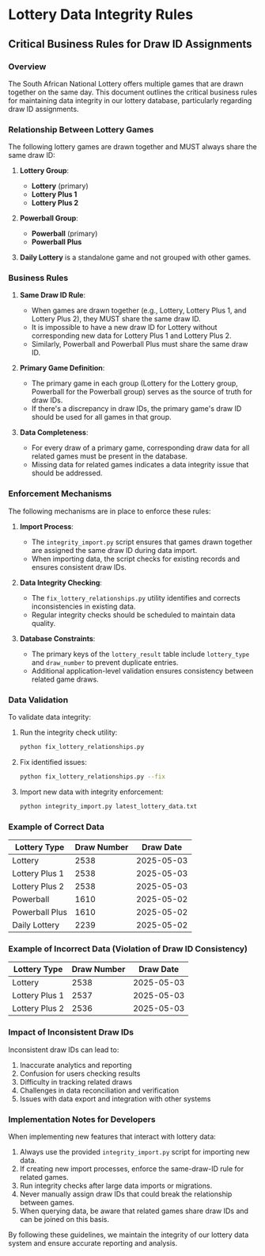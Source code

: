 # Lottery Data Integrity Rules

## Critical Business Rules for Draw ID Assignments

### Overview

The South African National Lottery offers multiple games that are drawn together on the same day. This document outlines the critical business rules for maintaining data integrity in our lottery database, particularly regarding draw ID assignments.

### Relationship Between Lottery Games

The following lottery games are drawn together and MUST always share the same draw ID:

1. **Lottery Group**:
   - **Lottery** (primary)
   - **Lottery Plus 1**
   - **Lottery Plus 2**

2. **Powerball Group**:
   - **Powerball** (primary)
   - **Powerball Plus**

3. **Daily Lottery** is a standalone game and not grouped with other games.

### Business Rules

1. **Same Draw ID Rule**: 
   - When games are drawn together (e.g., Lottery, Lottery Plus 1, and Lottery Plus 2), they MUST share the same draw ID.
   - It is impossible to have a new draw ID for Lottery without corresponding new data for Lottery Plus 1 and Lottery Plus 2.
   - Similarly, Powerball and Powerball Plus must share the same draw ID.

2. **Primary Game Definition**:
   - The primary game in each group (Lottery for the Lottery group, Powerball for the Powerball group) serves as the source of truth for draw IDs.
   - If there's a discrepancy in draw IDs, the primary game's draw ID should be used for all games in that group.

3. **Data Completeness**:
   - For every draw of a primary game, corresponding draw data for all related games must be present in the database.
   - Missing data for related games indicates a data integrity issue that should be addressed.

### Enforcement Mechanisms

The following mechanisms are in place to enforce these rules:

1. **Import Process**:
   - The `integrity_import.py` script ensures that games drawn together are assigned the same draw ID during data import.
   - When importing data, the script checks for existing records and ensures consistent draw IDs.

2. **Data Integrity Checking**:
   - The `fix_lottery_relationships.py` utility identifies and corrects inconsistencies in existing data.
   - Regular integrity checks should be scheduled to maintain data quality.

3. **Database Constraints**:
   - The primary keys of the `lottery_result` table include `lottery_type` and `draw_number` to prevent duplicate entries.
   - Additional application-level validation ensures consistency between related game draws.

### Data Validation

To validate data integrity:

1. Run the integrity check utility:
   ```bash
   python fix_lottery_relationships.py
   ```

2. Fix identified issues:
   ```bash
   python fix_lottery_relationships.py --fix
   ```

3. Import new data with integrity enforcement:
   ```bash
   python integrity_import.py latest_lottery_data.txt
   ```

### Example of Correct Data

| Lottery Type    | Draw Number | Draw Date   |
|-----------------|-------------|-------------|
| Lottery         | 2538        | 2025-05-03  |
| Lottery Plus 1  | 2538        | 2025-05-03  |
| Lottery Plus 2  | 2538        | 2025-05-03  |
| Powerball       | 1610        | 2025-05-02  |
| Powerball Plus  | 1610        | 2025-05-02  |
| Daily Lottery   | 2239        | 2025-05-02  |

### Example of Incorrect Data (Violation of Draw ID Consistency)

| Lottery Type    | Draw Number | Draw Date   |
|-----------------|-------------|-------------|
| Lottery         | 2538        | 2025-05-03  |
| Lottery Plus 1  | 2537        | 2025-05-03  | <!-- INCORRECT: Should be 2538 -->
| Lottery Plus 2  | 2536        | 2025-05-03  | <!-- INCORRECT: Should be 2538 -->

### Impact of Inconsistent Draw IDs

Inconsistent draw IDs can lead to:

1. Inaccurate analytics and reporting
2. Confusion for users checking results
3. Difficulty in tracking related draws
4. Challenges in data reconciliation and verification
5. Issues with data export and integration with other systems

### Implementation Notes for Developers

When implementing new features that interact with lottery data:

1. Always use the provided `integrity_import.py` script for importing new data.
2. If creating new import processes, enforce the same-draw-ID rule for related games.
3. Run integrity checks after large data imports or migrations.
4. Never manually assign draw IDs that could break the relationship between games.
5. When querying data, be aware that related games share draw IDs and can be joined on this basis.

By following these guidelines, we maintain the integrity of our lottery data system and ensure accurate reporting and analysis.